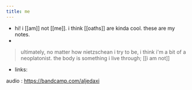 ```yaml
---
title: me
---
```


- hi! i [[am]] not [[me]]. i think [[oaths]] are kinda cool. these are my notes.
- 
> ultimately, no matter how nietzschean i try to be, i think i'm a bit of a neoplatonist. the body is something i live through; [[i am not]]
- links:

audio
: https://bandcamp.com/aljedaxi

